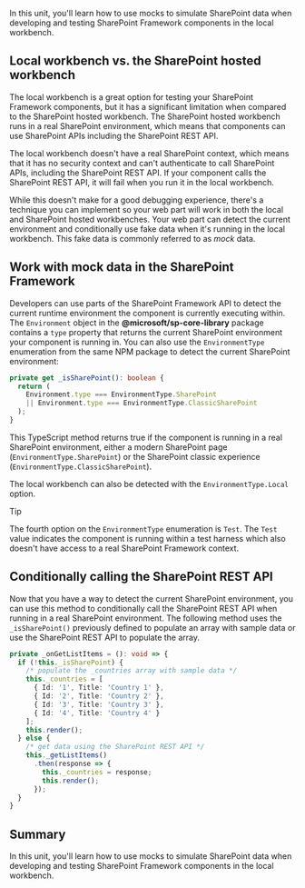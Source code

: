 In this unit, you'll learn how to use mocks to simulate SharePoint data when developing and testing SharePoint Framework components in the local workbench.

## Local workbench vs. the SharePoint hosted workbench

The local workbench is a great option for testing your SharePoint Framework components, but it has a significant limitation when compared to the SharePoint hosted workbench. The SharePoint hosted workbench runs in a real SharePoint environment, which means that components can use SharePoint APIs including the SharePoint REST API.

The local workbench doesn't have a real SharePoint context, which means that it has no security context and can't authenticate to call SharePoint APIs, including the SharePoint REST API. If your component calls the SharePoint REST API, it will fail when you run it in the local workbench.

While this doesn't make for a good debugging experience, there's a technique you can implement so your web part will work in both the local and SharePoint hosted workbenches. Your web part can detect the current environment and conditionally use fake data when it's running in the local workbench. This fake data is commonly referred to as *mock* data.

## Work with mock data in the SharePoint Framework

Developers can use parts of the SharePoint Framework API to detect the current runtime environment the component is currently executing within. The `Environment` object in the **\@microsoft/sp-core-library** package contains a `type` property that returns the current SharePoint environment your component is running in. You can also use the `EnvironmentType` enumeration from the same NPM package to detect the current SharePoint environment:

```typescript
private get _isSharePoint(): boolean {
  return (
    Environment.type === EnvironmentType.SharePoint
    || Environment.type === EnvironmentType.ClassicSharePoint
  );
}
```

This TypeScript method returns true if the component is running in a real SharePoint environment, either a modern SharePoint page (`EnvironmentType.SharePoint`) or the SharePoint classic experience (`EnvironmentType.ClassicSharePoint`).

The local workbench can also be detected with the `EnvironmentType.Local` option.

> [!TIP]
> The fourth option on the `EnvironmentType` enumeration is `Test`. The `Test` value indicates the component is running within a test harness which also doesn't have access to a real SharePoint Framework context.

## Conditionally calling the SharePoint REST API

Now that you have a way to detect the current SharePoint environment, you can use this method to conditionally call the SharePoint REST API when running in a real SharePoint environment. The following method uses the `_isSharePoint()` previously defined to populate an array with sample data or use the SharePoint REST API to populate the array.

```typescript
private _onGetListItems = (): void => {
  if (!this._isSharePoint) {
    /* populate the _countries array with sample data */
    this._countries = [
      { Id: '1', Title: 'Country 1' },
      { Id: '2', Title: 'Country 2' },
      { Id: '3', Title: 'Country 3' },
      { Id: '4', Title: 'Country 4' }
    ];
    this.render();
  } else {
    /* get data using the SharePoint REST API */
    this._getListItems()
      .then(response => {
        this._countries = response;
        this.render();
      });
  }
}
```

## Summary

In this unit, you'll learn how to use mocks to simulate SharePoint data when developing and testing SharePoint Framework components in the local workbench.
